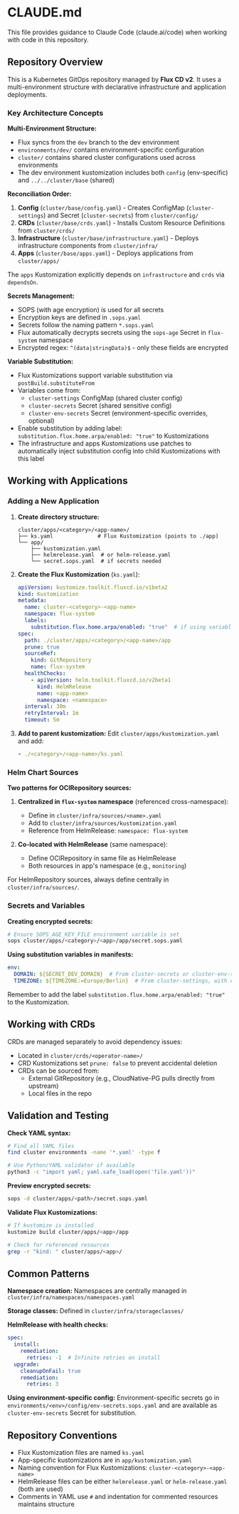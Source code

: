 # CLAUDE.md

This file provides guidance to Claude Code (claude.ai/code) when working with code in this repository.

## Repository Overview

This is a Kubernetes GitOps repository managed by **Flux CD v2**. It uses a multi-environment structure with declarative infrastructure and application deployments.

### Key Architecture Concepts

**Multi-Environment Structure:**
- Flux syncs from the `dev` branch to the dev environment
- `environments/dev/` contains environment-specific configuration
- `cluster/` contains shared cluster configurations used across environments
- The dev environment kustomization includes both `config` (env-specific) and `../../cluster/base` (shared)

**Reconciliation Order:**
1. **Config** (`cluster/base/config.yaml`) - Creates ConfigMap (`cluster-settings`) and Secret (`cluster-secrets`) from `cluster/config/`
2. **CRDs** (`cluster/base/crds.yaml`) - Installs Custom Resource Definitions from `cluster/crds/`
3. **Infrastructure** (`cluster/base/infrastructure.yaml`) - Deploys infrastructure components from `cluster/infra/`
4. **Apps** (`cluster/base/apps.yaml`) - Deploys applications from `cluster/apps/`

The `apps` Kustomization explicitly depends on `infrastructure` and `crds` via `dependsOn`.

**Secrets Management:**
- SOPS (with age encryption) is used for all secrets
- Encryption keys are defined in `.sops.yaml`
- Secrets follow the naming pattern `*.sops.yaml`
- Flux automatically decrypts secrets using the `sops-age` Secret in `flux-system` namespace
- Encrypted regex: `^(data|stringData)$` - only these fields are encrypted

**Variable Substitution:**
- Flux Kustomizations support variable substitution via `postBuild.substituteFrom`
- Variables come from:
  - `cluster-settings` ConfigMap (shared cluster config)
  - `cluster-secrets` Secret (shared sensitive config)
  - `cluster-env-secrets` Secret (environment-specific overrides, optional)
- Enable substitution by adding label: `substitution.flux.home.arpa/enabled: "true"` to Kustomizations
- The infrastructure and apps Kustomizations use patches to automatically inject substitution config into child Kustomizations with this label

## Working with Applications

### Adding a New Application

1. **Create directory structure:**
   ```
   cluster/apps/<category>/<app-name>/
   ├── ks.yaml              # Flux Kustomization (points to ./app)
   └── app/
       ├── kustomization.yaml
       ├── helmrelease.yaml  # or helm-release.yaml
       └── secret.sops.yaml  # if secrets needed
   ```

2. **Create the Flux Kustomization** (`ks.yaml`):
   ```yaml
   apiVersion: kustomize.toolkit.fluxcd.io/v1beta2
   kind: Kustomization
   metadata:
     name: cluster-<category>-<app-name>
     namespace: flux-system
     labels:
       substitution.flux.home.arpa/enabled: "true"  # if using variables
   spec:
     path: ./cluster/apps/<category>/<app-name>/app
     prune: true
     sourceRef:
       kind: GitRepository
       name: flux-system
     healthChecks:
       - apiVersion: helm.toolkit.fluxcd.io/v2beta1
         kind: HelmRelease
         name: <app-name>
         namespace: <namespace>
     interval: 30m
     retryInterval: 1m
     timeout: 5m
   ```

3. **Add to parent kustomization:**
   Edit `cluster/apps/kustomization.yaml` and add:
   ```yaml
   - ./<category>/<app-name>/ks.yaml
   ```

### Helm Chart Sources

**Two patterns for OCIRepository sources:**

1. **Centralized in `flux-system` namespace** (referenced cross-namespace):
   - Define in `cluster/infra/sources/<name>.yaml`
   - Add to `cluster/infra/sources/kustomization.yaml`
   - Reference from HelmRelease: `namespace: flux-system`

2. **Co-located with HelmRelease** (same namespace):
   - Define OCIRepository in same file as HelmRelease
   - Both resources in app's namespace (e.g., `monitoring`)

For HelmRepository sources, always define centrally in `cluster/infra/sources/`.

### Secrets and Variables

**Creating encrypted secrets:**
```bash
# Ensure SOPS_AGE_KEY_FILE environment variable is set
sops cluster/apps/<category>/<app>/app/secret.sops.yaml
```

**Using substitution variables in manifests:**
```yaml
env:
  DOMAIN: ${SECRET_DEV_DOMAIN}  # From cluster-secrets or cluster-env-secrets
  TIMEZONE: ${TIMEZONE:=Europe/Berlin}  # From cluster-settings, with default
```

Remember to add the label `substitution.flux.home.arpa/enabled: "true"` to the Kustomization.

## Working with CRDs

CRDs are managed separately to avoid dependency issues:
- Located in `cluster/crds/<operator-name>/`
- CRD Kustomizations set `prune: false` to prevent accidental deletion
- CRDs can be sourced from:
  - External GitRepository (e.g., CloudNative-PG pulls directly from upstream)
  - Local files in the repo

## Validation and Testing

**Check YAML syntax:**
```bash
# Find all YAML files
find cluster environments -name '*.yaml' -type f

# Use Python/YAML validator if available
python3 -c "import yaml; yaml.safe_load(open('file.yaml'))"
```

**Preview encrypted secrets:**
```bash
sops -d cluster/apps/<path>/secret.sops.yaml
```

**Validate Flux Kustomizations:**
```bash
# If kustomize is installed
kustomize build cluster/apps/<app>/app

# Check for referenced resources
grep -r "kind: " cluster/apps/<app>/
```

## Common Patterns

**Namespace creation:**
Namespaces are centrally managed in `cluster/infra/namespaces/namespaces.yaml`

**Storage classes:**
Defined in `cluster/infra/storageclasses/`

**HelmRelease with health checks:**
```yaml
spec:
  install:
    remediation:
      retries: -1  # Infinite retries on install
  upgrade:
    cleanupOnFail: true
    remediation:
      retries: 3
```

**Using environment-specific config:**
Environment-specific secrets go in `environments/<env>/config/env-secrets.sops.yaml` and are available as `cluster-env-secrets` Secret for substitution.

## Repository Conventions

- Flux Kustomization files are named `ks.yaml`
- App-specific kustomizations are in `app/kustomization.yaml`
- Naming convention for Flux Kustomizations: `cluster-<category>-<app-name>`
- HelmRelease files can be either `helmrelease.yaml` or `helm-release.yaml` (both are used)
- Comments in YAML use `#` and indentation for commented resources maintains structure
